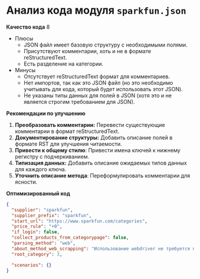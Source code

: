 # Анализ кода модуля `sparkfun.json`

**Качество кода**
8
 -  Плюсы
    -   JSON файл имеет базовую структуру с необходимыми полями.
    -   Присутствуют комментарии, хоть и не в формате reStructuredText.
    -   Есть разделение на категории.
 -  Минусы
    -  Отсутствует reStructuredText формат для комментариев.
    -  Нет импортов, так как это JSON файл (но это необходимо учитывать для кода, который будет использовать этот JSON).
    -  Не указаны типы данных для полей в JSON (хотя это и не является строгим требованием для JSON).

**Рекомендации по улучшению**

1.  **Преобразовать комментарии:** Перевести существующие комментарии в формат reStructuredText.
2.  **Документирование структуры:** Добавить описание полей в формате RST для улучшения читаемости.
3.  **Привести к общему стилю**: Привести имена ключей к нижнему регистру с подчеркиванием.
4. **Типизация данных:** Добавить описание ожидаемых типов данных для каждого ключа.
5. **Уточнить описание метода**: Переформулировать комментарии для ясности.

**Оптимизированный код**

```json
{
  "supplier": "sparkfun",
  "supplier_prefix": "sparkfun",
  "start_url": "https://www.sparkfun.com/categories",
  "price_rule": "+0",
  "if_login": false,
  "collect_products_from_categorypage": false,
  "parsing_method": "web",
  "about_method_web_scrapping": "Использование webdriver не требуется при работе через API.",
  "root_category": 3,

  "scenarios": {}
}
```